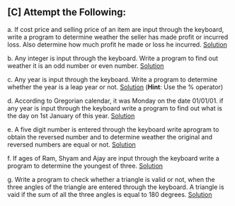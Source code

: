 ## [C] Attempt the Following:

a. If cost price and selling price of an item are input through the keyboard, write a program to determine weather the seller has made profit or incurred loss. Also determine how much profit he made or loss he incurred. [Solution](./a.c)

b. Any integer is input through the keyboard. Write a program to find out weather it is an odd number or even number. [Solution](./b.c)

c. Any year is input through the keyboard. Write a program to determine whether the year is a leap year or not. [Solution](./c.c)
(**Hint**: Use the % operator)

d. According to Gregorian calendar, it was Monday on the date 01/01/01. if any year is input through the keyboard write a program to find out what is the day on 1st January of this year. [Solution](./d.c)

e. A five digit number is entered through the keyboard write aprogram to obtain the reversed number and to determine weather the original and reversed numbers are equal or not. [Solution](./e.c)

f. If ages of Ram, Shyam and Ajay are input through the keyboard write a program to determine the youngest of three. [Solution](./f.c)

g. Write a program to check whether a triangle is valid or not, when the three angles of the triangle are entered through the keyboard. A triangle is vaid if the sum of all the three angles is equal to 180 degrees. [Solution](./g.c)
